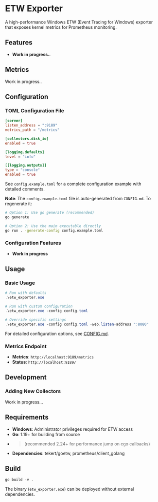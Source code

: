 # ETW Exporter

A high-performance Windows ETW (Event Tracing for Windows) exporter that exposes kernel metrics for Prometheus monitoring.

## Features

- **Work in progress..**

## Metrics

Work in progress..

## Configuration

### TOML Configuration File
```toml
[server]
listen_address = ":9189"
metrics_path = "/metrics"

[collectors.disk_io]
enabled = true

[logging.defaults]
level = "info"

[[logging.outputs]]
type = "console"
enabled = true
```

See `config.example.toml` for a complete configuration example with detailed comments.

**Note**: The `config.example.toml` file is auto-generated from `CONFIG.md`. To regenerate it:

```bash
# Option 1: Use go generate (recommended)
go generate

# Option 2: Use the main executable directly
go run . -generate-config config.example.toml
```

### Configuration Features
- **Work in progress**

## Usage

### Basic Usage
```powershell
# Run with defaults
.\etw_exporter.exe

# Run with custom configuration
.\etw_exporter.exe -config config.toml

# Override specific settings
.\etw_exporter.exe -config config.toml -web.listen-address ":8080"
```

For detailed configuration options, see [CONFIG.md](CONFIG.md).

### Metrics Endpoint
- **Metrics**: `http://localhost:9189/metrics`
- **Status**: `http://localhost:9189/`


## Development

### Adding New Collectors

Work in progress...

## Requirements

- **Windows**: Administrator privileges required for ETW access
- **Go**: 1.19+ for building from source 
- > (recommended 2.24+ for performance jump on cgo callbacks)
- **Dependencies**: tekert/goetw, prometheus/client_golang

## Build

```powershell
go build -v .
```

The binary (`etw_exporter.exe`) can be deployed without external dependencies.
